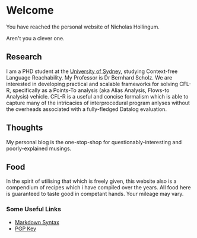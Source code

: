 # Welcome #

You have reached the personal website of Nicholas Hollingum.

Aren't you a clever one.

## Research ##

I am a PHD student at the [University of Sydney](https://sydney.edu.au), studying Context-free Language Reachability.
My Professor is Dr Bernhard Scholz.
We are interested in developing practical and scalable frameworks for solving CFL-R, specifically as a Points-To analysis (aka Alias Analysis, Flows-to Analysis) vehicle.
CFL-R is a useful and concise formalism which is able to capture many of the intricacies of interprocedural program anlyses without the overheads associated with a fully-fledged Datalog evaluation.

## Thoughts ##

My personal blog is the one-stop-shop for questionably-interesting and poorly-explained musings.

## Food ##

In the spirit of utilising that which is freely given, this website also is a compendium of recipes which i have compiled over the years.
All food here is guaranteed to taste good in competant hands.
Your mileage may vary.

### Some Useful Links ###

* [Markdown Syntax](syntax.html)
* [PGP Key]()

